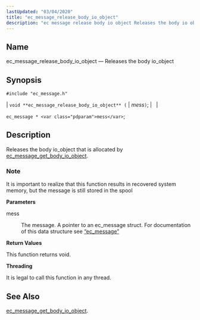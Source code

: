 ```yaml
---
lastUpdated: "03/04/2020"
title: "ec_message_release_body_io_object"
description: "ec message release body io object Releases the body io object void ec message release body io object mess ec message mess Releases the body io object that is allocated by ec message get body io object It is important to realize that this function results in recovered system memory..."
---
```


<a name="apis.ec_message_release_body_io_object"></a> 
## Name

ec_message_release_body_io_object — Releases the body io_object

## Synopsis

`#include "ec_message.h"`

| `void **ec_message_release_body_io_object** (` | <var class="pdparam">mess</var>`)`; |   |

`ec_message * <var class="pdparam">mess</var>`;<a name="idp56539680"></a> 
## Description

Releases the body io_object that is allocated by [ec_message_get_body_io_object](/momentum/3/3-api/apis-ec-message-get-body-io-object).

### Note

It is important to realize that this function results in recovered system memory, but the message is still stored in the spool

**<a name="idp56542528"></a> Parameters**

<dl class="variablelist">

<dt>mess</dt>

<dd>

The message. A pointer to an ec_message struct. For documentation of this data structure see [“ec_message”](/momentum/3/3-api/structs-ec-message)

</dd>

</dl>

**<a name="idp56545904"></a> Return Values**

This function returns void.

**<a name="idp56546816"></a> Threading**

It is legal to call this function in any thread.

<a name="idp56547920"></a> 
## See Also

[ec_message_get_body_io_object](/momentum/3/3-api/apis-ec-message-get-body-io-object).
